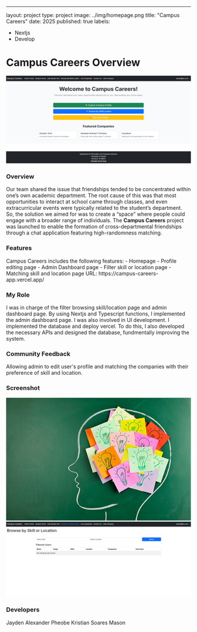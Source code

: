 ---
layout: project
type: project
image: ../img/homepage.png
title: "Campus Careers"
date: 2025
published: true
labels:
  - Nextjs
  - Develop

<h1>Campus Careers Overview</h1>

<img class="img-fluid" src="../img/homepage.png">

<h3>Overview</h3>
Our team shared the issue that friendships tended to be concentrated within one’s own academic department. The root cause of this was that most opportunities to interact at school came through classes, and even extracurricular events were typically related to the student’s department. So, the solution we aimed for was to create a “space” where people could engage with a broader range of individuals. The <b>Campus Careers</b> project was launched to enable the formation of cross-departmental friendships through a chat application featuring high-randomness matching.

<h3>Features</h3>
Campus Careers includes the following features:
- Homepage
- Profile editing page
- Admin Dashboard page
- Filter skill or location page
- Matching skill and location page
URL: https://campus-careers-app.vercel.app/

<h3>My Role</h3>
I was in charge of the filter browsing skill/location page and admin dashboard page. By using Nextjs and Typescript functions, I implemented the admin dashboard page. I was also involved in UI development. I implemented the database and deploy vercel. To do this, I also developed the necessary APIs and designed the database, fundmentally improving the system.

<h3>Community Feedback</h3>

Allowing admin to edit user's profile and matching the companies with their preference of skill and location.

<h3>Screenshot</h3>

<img class="img-fluid" src="../img/brainstorm.jpg">
<img class="img-fluid" src="../img/browse-skills.png">

<h3>Developers</h3>

Jayden
Alexander
Pheobe
Kristian Soares
Mason

